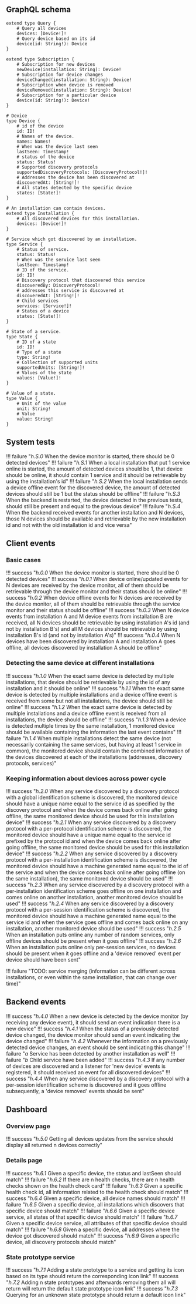 ## GraphQL schema
```
extend type Query {
	# Query all devices
	devices: [Device!]!
	# Query device based on its id
	device(id: String!): Device
}

extend type Subscription {
	# Subscription for new devices
	newDevice(installation: String): Device!
	# Subscription for device changes
	deviceChanged(installation: String): Device!
	# Subscription when device is removed
	deviceRemoved(installation: String): Device!
	# Subscription for a particular device
	device(id: String!): Device!
}

# Device
type Device {
	# id of the device
	id: ID!
	# Names of the device.
	names: Names!
	# When was the device last seen
	lastSeen: Timestamp!
	# status of the device
	status: Status!
	# Supported discovery protocols
	supportedDiscoveryProtocols: [DiscoveryProtocol!]!
	# Addresses the device has been discovered at
	discoveredAt: [String!]!
	# All states detected by the specific device
	states: [State!]!
}

# An installation can contain devices.
extend type Installation {
	# All discovered devices for this installation.
	devices: [Device!]!
}

# Service which got discovered by an installation.
type Service {
	# Status of service.
	status: Status!
	# When was the service last seen
	lastSeen: Timestamp!
	# ID of the service.
	id: ID!
	# Discovery protocol that discovered this service
	discoveredBy: DiscoveryProtocol!
	# addresses this service is discovered at
	discoveredAt: [String!]!
	# Child services
	services: [Service!]!
	# States of a device
	states: [State!]!
}

# State of a service.
type State {
	# ID of a state
	id: ID!
	# Type of a state
	type: String!
	# Collection of supported units
	supportedUnits: [String!]!
	# Values of the state
	values: [Value!]!
}

# Value of a state.
type Value {
	# Unit of the value
	unit: String!
	# Value
	value: String!
}
```

## System tests

!!! failure "_h.S.0_ When the device monitor is started, there should be 0 detected devices"
!!! failure "_h.S.1_ When a local installation that put 1 service online is started, the amount of detected devices should be 1, that device should be online, it should contain 1 service and it should be retrievable by using the installation's id"
!!! failure "_h.S.2_ When the local installation sends a device offline event for the discovered device, the amount of detected devices should still be 1 but the status should be offline"
!!! failure "_h.S.3_ When the backend is restarted, the device detected in the previous tests, should still be present and equal to the previous device"
!!! failure "_h.S.4_ When the backend received events for another installation and N devices, those N devices should be available and retrievable by the new installation id and not with the old installation id and vice versa"

## Client events

### Basic cases

!!! success "_h.0.0_ When the device monitor is started, there should be 0 detected devices"
!!! success "_h.0.1_ When device online/updated events for N devices are received by the device monitor, all of them should be retrievable through the device monitor and their status should be online"
!!! success "_h.0.2_ When device offline events for N devices are received by the device monitor, all of them should be retrievable through the service monitor and their status should be offline"
!!! success "_h.0.3_ When N device events from installation A and M device events from installation B are received, all N devices should be retrievable by using installation A's id (and not by installation B's) and all M devices should be retrievable by using installation B's id (and not by installation A's)"
!!! success "_h.0.4_ When N devices have been discovered by installation A and installation A goes offline, all devices discovered by installation A should be offline"

### Detecting the same device at different installations

!!! success "_h.1.0_ When the exact same device is detected by multiple installations, that device should be retrievable by using the id of any installation and it should be online"
!!! success "_h.1.1_ When the exact same device is detected by multiple installations and a device offline event is received from some but not all installations, the device should still be online"
!!! success "_h.1.2_ When the exact same device is detected by multiple installations and a device offline event is received from all installations, the device should be offline"
!!! success "_h.1.3_ When a device is detected multiple times by the same installation, 1 monitored device should be available containing the information the last event contains"
!!! failure "_h.1.4_ When multiple installations detect the same device (not necessarily containing the same services, but having at least 1 service in common), the monitored device should contain the combined information of the devices discovered at each of the installations (addresses, discovery protocols, services)"

### Keeping information about devices across power cycle

!!! success "_h.2.0_ When any service discovered by a discovery protocol with a global identification scheme is discovered, the monitored device should have a unique name equal to the service id as specified by the discovery protocol and when the device comes back online after going offline, the same monitored device should be used for this installation device"
!!! success "_h.2.1_ When any service discovered by a discovery protocol with a per-protocol identification scheme is discovered, the monitored device should have a unique name equal to the service id prefixed by the protocol id and when the device comes back online after going offline, the same monitored device should be used for this installation device"
!!! success "_h.2.2_ When any service discovered by a discovery protocol with a per-installation identification scheme is discovered, the monitored device should have a machine generated name equal to the id of the service and when the device comes back online after going offline (on the same installation), the same monitored device should be used"
!!! success "_h.2.3_ When any service discovered by a discovery protocol with a per-installation identification scheme goes offline on one installation and comes online on another installation, another monitored device should be used"
!!! success "_h.2.4_ When any service discovered by a discovery protocol with a per-session identification scheme is discovered, the monitored device should have a machine generated name equal to the service id and when the service goes offline and comes back online on any installation, another monitored device should be used"
!!! success "_h.2.5_ When an installation puts online any number of random services, only offline devices should be present when it goes offline"
!!! success "_h.2.6_ When an installation puts online only per-session services, no devices should be present when it goes offline and a 'device removed' event per device should have been sent"

!!! failure "TODO: service merging (information can be different across installations, or even within the same installation, that can change over time)"

## Backend events

!!! success "_h.4.0_ When a new device is detected by the device monitor (by receiving any device event), it should send an event indication there is a new device"
!!! success "_h.4.1_ When the status of a previously detected device changed, the device monitor should send an event indicating the device changed"
!!! failure "_h.4.2_ Whenever the information on a previously detected device changes, an event should be sent indicating this change"
	!!! failure "_a_ Service has been detected by another installation as well"
	!!! failure "_b_ Child service have been added"
!!! success "_h.4.3_ If any number of devices are discovered and a listener for 'new device' events is registered, it should received an event for all discovered devices"
!!! success "_h.4.4_ When any service discovered by a discovery protocol with a per-session identification scheme is discovered and it goes offline subsequently, a 'device removed' events should be sent"

## Dashboard

### Overview page

!!! success "_h.5.0_ Getting all devices updates from the service should display all returned n devices correctly"

### Details page

!!! success "_h.6.1_ Given a specific device, the status and lastSeen should match"
!!! failure "_h.6.2_ If there are n health checks, there are n health checks shown on the health check card"
!!! failure "_h.6.3_ Given a specific health check id, all information related to the health check should match"
!!! success "_h.6.4_ Given a specific device, all device names should match"
!!! failure "_h.6.5_ Given a specific device, all installations which discovers that specific device should match"
!!! failure "_h.6.6_ Given a specific device service, all states of that specific device should match"
!!! failure "_h.6.7_ Given a specific device service, all attributes of that specific device should match"
!!! failure "_h.6.8_ Given a specific device, all addresses where the device got discovered should match"
!!! success "_h.6.9_ Given a specific device, all discovery protocols should match"

### State prototype service

!!! success "_h.7.1_ Adding a state prototype to a service and getting its icon based on its type should return the corresponding icon link"
!!! success "_h.7.2_ Adding n state prototypes and afterwards removing them all will return will return the default state prototype icon link"
!!! success "_h.7.3_ Querying for an unknown state prototype should return a default icon link"
